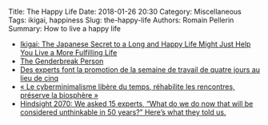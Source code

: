 Title: The Happy Life
Date: 2018-01-26 20:30
Category: Miscellaneous
Tags: ikigai, happiness
Slug: the-happy-life
Authors: Romain Pellerin
Summary: How to live a happy life

- [Ikigai: The Japanese Secret to a Long and Happy Life Might Just Help You Live a More Fulfilling Life](https://journal.thriveglobal.com/ikigai-the-japanese-secret-to-a-long-and-happy-life-might-just-help-you-live-a-more-fulfilling-9871d01992b7)
- [The Genderbreak Person](https://www.genderbread.org/)
- [Des experts font la promotion de la semaine de travail de quatre jours au lieu de cinq](https://www.developpez.com/actu/244511/Des-experts-font-la-promotion-de-la-semaine-de-travail-de-quatre-jours-au-lieu-de-cinq-pour-eux-cela-rendrait-les-travailleurs-plus-productifs/)
- [« Le cyberminimalisme libère du temps, réhabilite les rencontres, préserve la biosphère »](https://usbeketrica.com/article/cyberminimalisme-temps-rencontres-biosphere)
- [Hindsight 2070: We asked 15 experts, “What do we do now that will be considered unthinkable in 50 years?” Here’s what they told us.](https://www.vox.com/2019/3/27/18226563/50-years-wrong-side-of-history-future-prediction)
